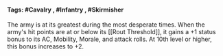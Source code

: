 #### Tags: #Cavalry , #Infantry , #Skirmisher

The army is at its greatest during the most desperate times. When the army's hit points are at or below its [[Rout Threshold]], it gains a +1 status bonus to its AC, Mobility, Morale, and attack rolls. At 10th level or higher, this bonus increases to +2.
